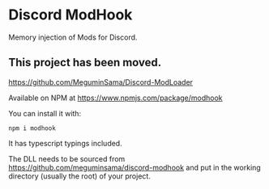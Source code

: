 # Discord ModHook

Memory injection of Mods for Discord.

## This project has been moved.
https://github.com/MeguminSama/Discord-ModLoader


Available on NPM at https://www.npmjs.com/package/modhook

You can install it with:

```shell
npm i modhook
```

It has typescript typings included.

The DLL needs to be sourced from https://github.com/meguminsama/discord-modhook and put in the working directory (usually the root) of your project.

